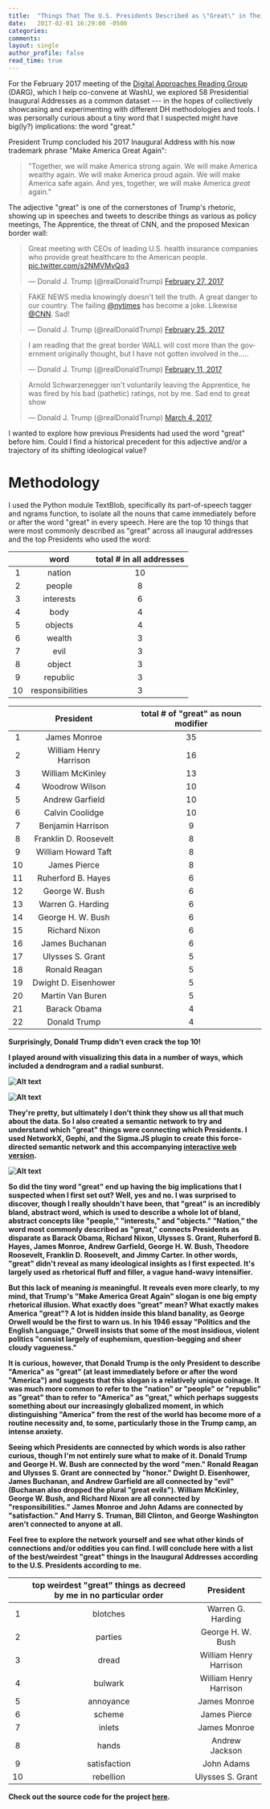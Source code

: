 ```yaml
---
title:  "Things That The U.S. Presidents Described as \"Great\" in Their Inaugural Addresses"
date:   2017-02-01 16:29:00 -0500
categories: 
comments: 
layout: single
author_profile: false
read_time: true
---
```


For the February 2017 meeting of the [Digital Approaches Reading Group](http://sites.wustl.edu/darg) (DARG), which I help co-convene at WashU, we explored 58 Presidential Inaugural Addresses as a common dataset --- in the hopes of collectively showcasing and experimenting with different DH methodologies and tools. I was personally curious about a tiny word that I suspected might have big(ly?) implications: the word "great."

President Trump concluded his 2017 Inaugural Address with his now trademark phrase "Make America Great Again":
>"Together, we will make America strong again. We will make America wealthy again. We will make America proud again. We will make America safe again. And yes, together, we will make America *great* again."

The adjective "great" is one of the cornerstones of Trump's rhetoric, showing up in speeches and tweets to describe things as various as policy meetings, The Apprentice, the threat of CNN, and the proposed Mexican border wall:


<blockquote class="twitter-tweet" data-lang="en"><p lang="en" dir="ltr">Great meeting with CEOs of leading U.S. health insurance companies who provide great healthcare to the American people. <a href="https://t.co/s2NMVMvQq3">pic.twitter.com/s2NMVMvQq3</a></p>&mdash; Donald J. Trump (@realDonaldTrump) <a href="https://twitter.com/realDonaldTrump/status/836261209540288513">February 27, 2017</a></blockquote>
<script async src="//platform.twitter.com/widgets.js" charset="utf-8"></script>

<blockquote class="twitter-tweet" data-lang="en"><p lang="en" dir="ltr">FAKE NEWS media knowingly doesn&#39;t tell the truth. A great danger to our country. The failing <a href="https://twitter.com/nytimes">@nytimes</a> has become a joke. Likewise <a href="https://twitter.com/CNN">@CNN</a>. Sad!</p>&mdash; Donald J. Trump (@realDonaldTrump) <a href="https://twitter.com/realDonaldTrump/status/835325771858251776">February 25, 2017</a></blockquote>
<script async src="//platform.twitter.com/widgets.js" charset="utf-8"></script>

<blockquote class="twitter-tweet" data-lang="en"><p lang="en" dir="ltr">I am reading that the great border WALL will cost more than the government originally thought, but I have not gotten involved in the.....</p>&mdash; Donald J. Trump (@realDonaldTrump) <a href="https://twitter.com/realDonaldTrump/status/830405706255912960">February 11, 2017</a></blockquote>
<script async src="//platform.twitter.com/widgets.js" charset="utf-8"></script>

<blockquote class="twitter-tweet" data-lang="en"><p lang="en" dir="ltr">Arnold Schwarzenegger isn&#39;t voluntarily leaving the Apprentice, he was fired by his bad (pathetic) ratings, not by me. Sad end to great show</p>&mdash; Donald J. Trump (@realDonaldTrump) <a href="https://twitter.com/realDonaldTrump/status/838016045222854656">March 4, 2017</a></blockquote>
<script async src="//platform.twitter.com/widgets.js" charset="utf-8"></script>

I wanted to explore how previous Presidents had used the word "great" before him. Could I find a historical precedent for this adjective and/or a trajectory of its shifting ideological value?

# Methodology

I used the Python module TextBlob, specifically its part-of-speech tagger and ngrams function, to isolate all the nouns that came immediately before or after the word "great" in every speech. Here are the top 10 things that were most commonly described as "great" across all inaugural addresses and the top Presidents who used the word:



| | word      | total # in all addresses |
|:-----------:|:-------------------------:|:--:|
| 1 | nation    | 10                      |
| 2 | people    | 8                       |
| 3 | interests | 6                       |
| 4 | body      | 4                       |
| 5 | objects   | 4                       |
| 6 | wealth    | 3                       |
| 7 | evil      | 3                       |
| 8 | object    | 3                       |
| 9 | republic  | 3                       |
| 10 | responsibilities  | 3                       |


<b>

<b>

|    | President | total # of "great" as noun modifier |
|:----:|:------------------------:|:----:|
| 1  | James Monroe           | 35 |
| 2  | William Henry Harrison | 16 |
| 3  | William McKinley       | 13 |
| 4  | Woodrow Wilson         | 10 |
| 5  | Andrew Garfield        | 10 |
| 6  | Calvin Coolidge        | 10 |
| 7  | Benjamin Harrison      | 9  |
| 8  | Franklin D. Roosevelt  | 8  |
| 9  | William Howard Taft    | 8  |
| 10 | James Pierce           | 8  |
| 11 | Ruherford B. Hayes     | 6  |
| 12 | George W. Bush         | 6  |
| 13 | Warren G. Harding      | 6  |
| 14 | George H. W. Bush      | 6  |
| 15 | Richard Nixon          | 6  |
| 16 | James Buchanan         | 6  |
| 17 | Ulysses S. Grant       | 5  |
| 18 | Ronald Reagan          | 5  |
| 19 | Dwight D. Eisenhower   | 5  |
| 20 | Martin Van Buren       | 5  |
| 21 | Barack Obama           | 4  |
| 22 | Donald Trump           | 4  |

<b>

Surprisingly, Donald Trump didn't even crack the top 10!

I played around with visualizing this data in a number of ways, which included a dendrogram and a radial sunburst.

![Alt text](/images/dendrogram.svg)

![Alt text](/images/sunburst.svg)

They're pretty, but ultimately I don't think they show us all that much about the data. So I also created a semantic network to try and understand which "great" things were connecting which Presidents. I used NetworkX, Gephi, and the Sigma.JS plugin to create this force-directed semantic network and this accompanying [interactive web version](/network/index.html).

![Alt text](/images/gephi_network.svg)

So did the tiny word "great" end up having the big implications that I suspected when I first set out? Well, yes and no. I was surprised to discover, though I really shouldn't have been, that "great" is an incredibly bland, abstract word, which is used to describe a whole lot of bland, abstract concepts like "people," "interests," and "objects." "Nation," the word most commonly described as "great," connects Presidents as disparate as Barack Obama, Richard Nixon, Ulysses S. Grant, Ruherford B. Hayes, James Monroe, Andrew Garfield, George H. W. Bush, Theodore Roosevelt, Franklin D. Roosevelt, and Jimmy Carter. In other words, "great" didn't reveal as many ideological insights as I first expected. It's largely used as rhetorical fluff and filler, a vague hand-wavy intensifier.

But this lack of meaning *is* meaningful. It reveals even more clearly, to my mind, that Trump's "Make America Great Again" slogan is one big empty rhetorical illusion. What exactly does "great" mean? What exactly makes America "great"? A lot is hidden inside this bland banality, as George Orwell would be the first to warn us. In his 1946 essay "Politics and the English Language," Orwell insists that some of the most insidious, violent politics "consist largely of euphemism, question-begging and sheer cloudy vagueness." 

It is curious, however, that Donald Trump is the only President to describe "America" as "great" (at least immediately before or after the word "America") and suggests that this slogan is a relatively unique coinage. It was much more common to refer to the "nation" or "people" or "republic" as "great" than to refer to "America" as "great," which perhaps suggests something about our increasingly globalized moment, in which distinguishing "America" from the rest of the world has become more of a routine necessity and, to some, particularly those in the Trump camp, an intense anxiety.


Seeing which Presidents are connected by which words is also rather curious, though I'm not entirely sure what to make of it. Donald Trump and George H. W. Bush are connected by the word "men." Ronald Reagan and Ulysses S. Grant are connected by "honor." Dwight D. Eisenhower, James Buchanan, and Andrew Garfield are all connected by "evil" (Buchanan also dropped the plural "great evil*s*"). William McKinley, George W. Bush, and Richard Nixon are all connected by "responsibilities." James Monroe and John Adams are connected by "satisfaction." And Harry S. Truman, Bill Clinton, and George Washington aren't connected to anyone at all.

Feel free to explore the network yourself and see what other kinds of connections and/or oddities you can find. I will conclude here with a list of the best/weirdest "great" things in the Inaugural Addresses according to the U.S. Presidents according to me. 

| | top weirdest "great" things as decreed by me in no particular order     | President |
|:-----------:|:-------------------------:|:--:|
| 1 | blotches    |    Warren G. Harding                 |
| 2 | parties   |      George H. W. Bush                  |
| 3 | dread |               William Henry Harrison        |
| 4 | bulwark      |        William Henry Harrison                |
| 5 | annoyance  |          James Monroe            |
| 6 | scheme    |   James Pierce                   |
| 7 | inlets      |    James Monroe                  |
| 8 | hands   |      Andrew Jackson              |
| 9 | satisfaction  |     John Adams                |
| 10 | rebellion  |      Ulysses S. Grant                 |


<b>

Check out the source code for the project [here](https://github.com/melaniewalsh/inaugural_addresses).
  

